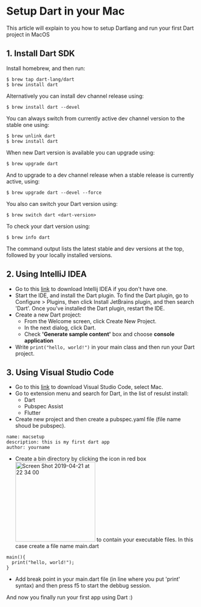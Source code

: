 # Setup Dart in your Mac
This article will explain to you how to setup Dartlang and run your first Dart project in MacOS
## 1. Install Dart SDK
Install homebrew, and then run:
```
$ brew tap dart-lang/dart
$ brew install dart
```
Alternatively you can install dev channel release using:
```
$ brew install dart --devel
```
You can always switch from currently active dev channel version to the stable one using:
```
$ brew unlink dart
$ brew install dart
```
When new Dart version is available you can upgrade using:
```
$ brew upgrade dart
```
And to upgrade to a dev channel release when a stable release is currently active, using:
```
$ brew upgrade dart --devel --force
```
You also can switch your Dart version using:
```
$ brew switch dart <dart-version>
```
To check your dart version using:
```
$ brew info dart
```
The command output lists the latest stable and dev versions at the top, followed by your locally installed versions.
## 2. Using IntelliJ IDEA
* Go to this [link](https://www.jetbrains.com/idea/download/#section=mac) to download Intellij IDEA if you don't have one.
* Start the IDE, and install the Dart plugin. To find the Dart plugin, go to Configure > Plugins, then click Install JetBrains plugin, 
and then search 'Dart'. Once you've installed the Dart plugin, restart the IDE.
* Create a new Dart project:
  * From the Welcome screen, click Create New Project.
  * In the next dialog, click Dart.
  * Check **'Generate sample content'** box and choose **console application**
* Write ``` print("hello, world!") ``` in your main class and then run your Dart project.
## 3. Using Visual Studio Code
* Go to this [link](https://code.visualstudio.com/download) to download Visual Studio Code, select Mac.
* Go to extension menu and search for Dart, in the list of resulst install:
  * Dart
  * Pubspec Assist
  * Flutter
* Create new project and then create a pubspec.yaml file (file name shoud be pubspec).
```
name: macsetup
description: this is my first dart app
author: yourname
```
* Create a bin directory by clicking the icon in red box <img width="210" alt="Screen Shot 2019-04-21 at 22 34 00" src="https://user-images.githubusercontent.com/28759060/56472194-a5681300-6485-11e9-8567-f3028698c9bd.png"> to contain your executable files.
In this case create a file name main.dart
```
main(){
  print("hello, world!");
}
```
* Add break point in your main.dart file (in line where you put 'print' syntax) and then press f5 to start the debbug session.


And now you finally run your first app using Dart :)
